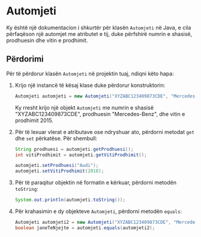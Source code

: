 # Automjeti

Ky është një dokumentacion i shkurtër për klasën `Automjeti` në Java, e cila përfaqëson një automjet me atributet e tij, duke përfshirë numrin e shasisë, prodhuesin dhe vitin e prodhimit.

## Përdorimi

Për të përdorur klasën `Automjeti` në projektin tuaj, ndiqni këto hapa:

1. Krijo një instancë të kësaj klase duke përdorur konstruktorin:

   ```java
   Automjeti automjeti = new Automjeti("XYZABC123409873CDE", "Mercedes-Benz", 2015);
   ```

   Ky rresht krijo një objekt `Automjeti` me numrin e shasisë "XYZABC123409873CDE", prodhuesin "Mercedes-Benz", dhe vitin e prodhimit 2015.

2. Për të lexuar vlerat e atributave ose ndryshuar ato, përdorni metodat `get` dhe `set` përkatëse. Për shembull:

   ```java
   String prodhuesi = automjeti.getProdhuesi();
   int vitiProdhimit = automjeti.getVitiProdhimit();

   automjeti.setProdhuesi("Audi");
   automjeti.setVitiProdhimit(2018);
   ```

3. Për të paraqitur objektin në formatin e kërkuar, përdorni metodën `toString`:

   ```java
   System.out.println(automjeti.toString());
   ```

4. Për krahasimin e dy objekteve `Automjeti`, përdorni metodën `equals`:

   ```java
   Automjeti automjeti2 = new Automjeti("XYZABC123409873CDE", "Mercedes-Benz", 2015);
   boolean janeTeNjejte = automjeti.equals(automjeti2);
   ```
